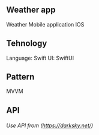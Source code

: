 ## Weather app
Weather Mobile application IOS

## Tehnology
Language: Swift
UI: SwiftUI

## Pattern
MVVM

## API 
###### Use API from (https://darksky.net/)
